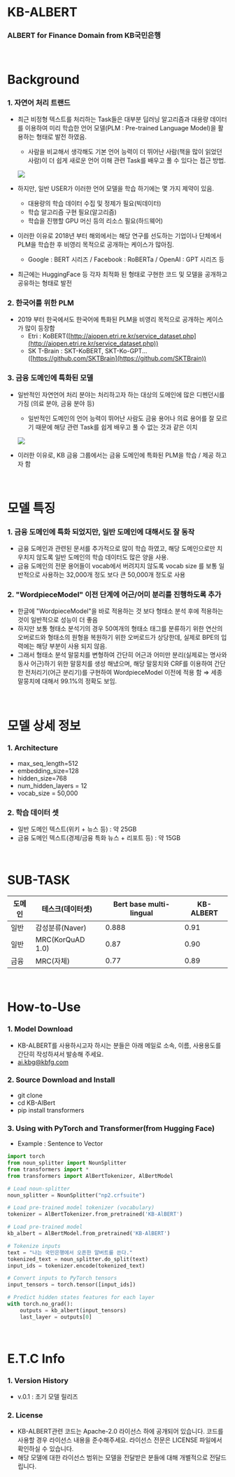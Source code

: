 # KB-ALBERT
### ALBERT for Finance Domain from KB국민은행
</br>

# Background

### 1. 자연어 처리 트랜드

- 최근 비정형 텍스트를 처리하는 Task들은 대부분 딥러닝 알고리즘과 대용량 데이터를 이용하여 미리 학습한 언어 모델(PLM : Pre-trained Language Model)을 활용하는 형태로 발전 하였음.
    - 사람을 비교해서 생각해도 기본 언어 능력이 더 뛰어난 사람(책을 많이 읽었던 사람)이 더 쉽게 새로운 언어 이해 관련 Task를 배우고 풀 수 있다는 접근 방법.

    ![](https://yhdosu.github.io/assets/images/plm1.png)
    
- 하지만, 일반 USER가 이러한 언어 모델을 학습 하기에는 몇 가지 제약이 있음.
    - 대용량의 학습 데이터 수집 및 정제가 필요(빅데이터)
    - 학습 알고리즘 구현 필요(알고리즘)
    - 학습을 진행할 GPU 머신 등의 리소스 필요(하드웨어)
- 이러한 이유로 2018년 부터 해외에서는 해당 연구를 선도하는 기업이나 단체에서 PLM을 학습한 후 비영리 목적으로 공개하는 케이스가 많아짐.
    - Google : BERT 시리즈 / Facebook : RoBERTa / OpenAI : GPT 시리즈 등
- 최근에는 HuggingFace 등 각자 최적화 된 형태로 구현한 코드 및 모델을 공개하고 공유하는 형태로 발전


### 2. 한국어를 위한 PLM

- 2019 부터 한국에서도 한국어에 특화된 PLM을 비영리 목적으로 공개하는 케이스가 많이 등장함
    - Etri : KoBERT([http://aiopen.etri.re.kr/service_dataset.php](http://aiopen.etri.re.kr/service_dataset.php))
    - SK T-Brain : SKT-KoBERT, SKT-Ko-GPT... ([https://github.com/SKTBrain](https://github.com/SKTBrain))

### 3. 금융 도메인에 특화된 모델

- 일반적인 자연언어 처리 분야는 처리하고자 하는 대상의 도메인에 많은 디펜던시를 가짐 
(의료 분야, 금융 분야 등)
    - 일반적인 도메인의 언어 능력이 뛰어난 사람도 금융 용어나 의료 용어를 잘 모르기 때문에 해당 관련 Task를 쉽게 배우고 풀 수 없는 것과 같은 이치
    
    ![](https://yhdosu.github.io/assets/images/plm2.png)
    
- 이러한 이유로, KB 금융 그룹에서는 금융 도메인에 특화된 PLM을 학습 / 제공 하고자 함
</br>


# 모델 특징

### 1. 금융 도메인에 특화 되었지만, 일반 도메인에 대해서도 잘 동작

- 금융 도메인과 관련된 문서를 추가적으로 많이 학습 하였고, 해당 도메인으로만 치우치지 않도록 일반 도메인의 학습 데이터도 많은 양을 사용.
- 금융 도메인의 전문 용어들이 vocab에서 버려지지 않도록 vocab size 를 보통 일반적으로 사용하는 32,000개 정도 보다 큰 50,000개 정도로 사용


### 2. "WordpieceModel" 이전 단계에 어근/어미 분리를 진행하도록 추가

- 한글에 "WordpieceModel"을 바로 적용하는 것 보다 형태소 분석 후에 적용하는 것이 일반적으로 성능이 더 좋음
- 하지만 보통 형태소 분석기의 경우 50여개의 형태소 태그를 분류하기 위한 연산의 오버로드와 형태소의 원형을 복원하기 위한 오버로드가 상당한데, 실제로 BPE의 입력에는 해당 부분이 사용 되지 않음.
- 그래서 형태소 분석 말뭉치를 변형하여 간단히 어근과 어미만 분리(실제로는 명사와 동사 어근)하기 위한 말뭉치를 생성 해냈으며, 해당 말뭉치와 CRF를 이용하여 간단한 전처리기(어근 분리기)를 구현하여 WordpieceModel 이전에 적용 함
⇒ 세종 말뭉치에 대해서 99.1%의 정확도 보임.

</br>

# 모델 상세 정보

### 1. Architecture

- max_seq_length=512
- embedding_size=128
- hidden_size=768
- num_hidden_layers = 12
- vocab_size = 50,000

### 2. 학습 데이터 셋

- 일반 도메인 텍스트(위키 + 뉴스 등) : 약 25GB 
- 금융 도메인 텍스트(경제/금융 특화 뉴스 + 리포트 등) : 약 15GB

</br>

# SUB-TASK

|도메인|테스크(데이터셋)|Bert base multi-lingual|KB-ALBERT|
|---|---|---|---|
|일반|감성분류(Naver)|0.888|0.91|
|일반|MRC(KorQuAD 1.0)|0.87|0.90|
|금융|MRC(자체)|0.77|0.89|

</br>

# How-to-Use

### 1. Model Download

- KB-ALBERT를 사용하시고자 하시는 분들은 아래 메일로 소속, 이름, 사용용도를 간단히 작성하셔서 발송해 주세요.
- ai.kbg@kbfg.com


### 2. Source Download and Install

- git clone
- cd KB-AlBert
- pip install transformers


### 3. Using with PyTorch and Transformer(from Hugging Face) 

- Example : Sentence to Vector

```python
import torch
from noun_splitter import NounSplitter
from transformers import *
from transformers import AlBertTokenizer, AlBertModel

# Load noun-splitter 
noun_splitter = NounSplitter("np2.crfsuite")

# Load pre-trained model tokenizer (vocabulary)
tokenizer = AlBertTokenizer.from_pretrained('KB-AlBERT')

# Load pre-trained model
kb_albert = AlBertModel.from_pretrained('KB-AlBERT')

# Tokenize inputs
text = "나는 국민은행에서 오픈한 알버트를 쓴다."
tokenized_text = noun_splitter.do_split(text)
input_ids = tokenizer.encode(tokenized_text)

# Convert inputs to PyTorch tensors
input_tensors = torch.tensor([input_ids])

# Predict hidden states features for each layer
with torch.no_grad():
    outputs = kb_albert(input_tensors)
    last_layer = outputs[0]
```

</br>

# E.T.C Info

### 1. Version History

- v.0.1 : 초기 모델 릴리즈


### 2. License

- KB-ALBERT관련 코드는 Apache-2.0 라이선스 하에 공개되어 있습니다. 코드를 사용할 경우 라이선스 내용을 준수해주세요. 라이선스 전문은 LICENSE 파일에서 확인하실 수 있습니다.
- 해당 모델에 대한 라이선스 범위는 모델을 전달받은 분들에 대해 개별적으로 전달드립니다.
